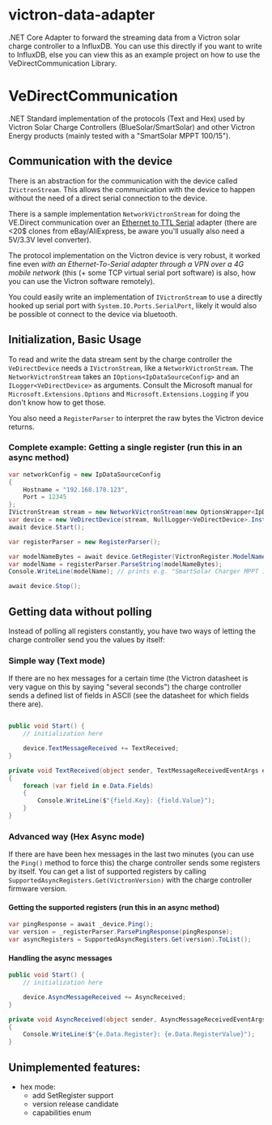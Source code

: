# victron-data-adapter
.NET Core Adapter to forward the streaming data from a Victron solar charge controller to a InfluxDB. You can use this directly if you want to write to InfluxDB, else you can view this as an example project on how to use the VeDirectCommunication Library.

# VeDirectCommunication
.NET Standard implementation of the protocols (Text and Hex) used by Victron Solar Charge Controllers (BlueSolar/SmartSolar) and other Victron Energy products (mainly tested with a "SmartSolar MPPT 100/15").

## Communication with the device

There is an abstraction for the communication with the device called `IVictronStream`. This allows the communication with the device to happen without the need of a direct serial connection to the device.

There is a sample implementation `NetworkVictronStream` for doing the VE.Direct communication over an [Ethernet to TTL Serial](https://www.pusr.com/products/serial-to-ethernet-converter-modules-usr-tcp232-t2.html) adapter (there are <20$ clones from eBay/AliExpress, be aware you'll usually also need a 5V/3.3V level converter).

The protocol implementation on the Victron device is very robust, it worked fine even _with an Ethernet-To-Serial adapter through a VPN over a 4G mobile network_ (this (+ some TCP virtual serial port software) is also, how you can use the Victron software remotely).

You could easily write an implementation of `IVictronStream` to use a directly hooked up serial port with `System.IO.Ports.SerialPort`, likely it would also be possible ot connect to the device via bluetooth.

## Initialization, Basic Usage
To read and write the data stream sent by the charge controller the `VeDirectDevice` needs a `IVictronStream`, like a `NetworkVictronStream`. The `NetworkVictronStream` takes an `IOptions<IpDataSourceConfig>` and an `ILogger<VeDirectDevice>` as arguments. Consult the Microsoft manual for `Microsoft.Extensions.Options` and `Microsoft.Extensions.Logging` if you don't know how to get those.

You also need a `RegisterParser` to interpret the raw bytes the Victron device returns.

### Complete example: Getting a single register (run this in an async method)
```csharp
var networkConfig = new IpDataSourceConfig
{
	Hostname = "192.168.178.123",
	Port = 12345
};
IVictronStream stream = new NetworkVictronStream(new OptionsWrapper<IpDataSourceConfig>(networkConfig));
var device = new VeDirectDevice(stream, NullLogger<VeDirectDevice>.Instance);
await device.Start();

var registerParser = new RegisterParser();

var modelNameBytes = await device.GetRegister(VictronRegister.ModelName);
var modelName = registerParser.ParseString(modelNameBytes);
Console.WriteLine(modelName); // prints e.g. "SmartSolar Charger MPPT 100/15"

await device.Stop();
```

## Getting data without polling
Instead of polling all registers constantly, you have two ways of letting the charge controller send you the values by itself:

### Simple way (Text mode)
If there are no hex messages for a certain time (the Victron datasheet is very vague on this by saying "several seconds") the charge controller sends a defined list of fields in ASCII (see the datasheet for which fields there are).

```csharp

public void Start() {
	// initialization here

	device.TextMessageReceived += TextReceived;
}

private void TextReceived(object sender, TextMessageReceivedEventArgs e)
{
	foreach (var field in e.Data.Fields)
	{
		Console.WriteLine($"{field.Key}: {field.Value}");
	}
}
```

### Advanced way (Hex Async mode)
If there are have been hex messages in the last two minutes (you can use the `Ping()` method to force this) the charge controller sends some registers by itself. You can get a list of supported registers by calling `SupportedAsyncRegisters.Get(VictronVersion)` with the charge controller firmware version.

#### Getting the supported registers (run this in an async method)
```csharp
var pingResponse = await _device.Ping();
var version = _registerParser.ParsePingResponse(pingResponse);
var asyncRegisters = SupportedAsyncRegisters.Get(version).ToList();
```

#### Handling the async messages
```csharp
public void Start() {
	// initialization here

	device.AsyncMessageReceived += AsyncReceived;
}

private void AsyncReceived(object sender, AsyncMessageReceivedEventArgs e)
{
	Console.WriteLine($"{e.Data.Register}: {e.Data.RegisterValue}");
}
```


## Unimplemented features:
- hex mode:
	- add SetRegister support
	- version release candidate
	- capabilities enum
